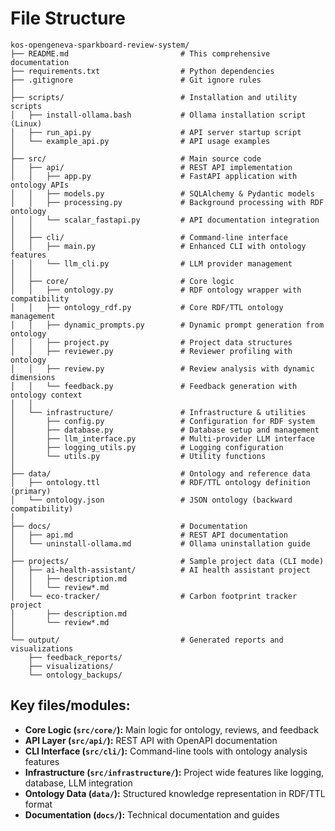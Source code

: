 # File Structure

```
kos-opengeneva-sparkboard-review-system/
├── README.md                         # This comprehensive documentation
├── requirements.txt                  # Python dependencies
├── .gitignore                        # Git ignore rules
│
├── scripts/                          # Installation and utility scripts
│   ├── install-ollama.bash           # Ollama installation script (Linux)
│   ├── run_api.py                    # API server startup script
│   └── example_api.py                # API usage examples
│
├── src/                              # Main source code
│   ├── api/                          # REST API implementation
│   │   ├── app.py                    # FastAPI application with ontology APIs
│   │   ├── models.py                 # SQLAlchemy & Pydantic models
│   │   ├── processing.py             # Background processing with RDF ontology
│   │   └── scalar_fastapi.py         # API documentation integration
│   │
│   ├── cli/                          # Command-line interface
│   │   ├── main.py                   # Enhanced CLI with ontology features
│   │   └── llm_cli.py                # LLM provider management
│   │
│   ├── core/                         # Core logic
│   │   ├── ontology.py               # RDF ontology wrapper with compatibility
│   │   ├── ontology_rdf.py           # Core RDF/TTL ontology management
│   │   ├── dynamic_prompts.py        # Dynamic prompt generation from ontology
│   │   ├── project.py                # Project data structures
│   │   ├── reviewer.py               # Reviewer profiling with ontology
│   │   ├── review.py                 # Review analysis with dynamic dimensions
│   │   └── feedback.py               # Feedback generation with ontology context
│   │
│   └── infrastructure/               # Infrastructure & utilities
│       ├── config.py                 # Configuration for RDF system
│       ├── database.py               # Database setup and management
│       ├── llm_interface.py          # Multi-provider LLM interface
│       ├── logging_utils.py          # Logging configuration
│       └── utils.py                  # Utility functions
│
├── data/                             # Ontology and reference data
│   ├── ontology.ttl                  # RDF/TTL ontology definition (primary)
│   └── ontology.json                 # JSON ontology (backward compatibility)
│
├── docs/                             # Documentation
│   ├── api.md                        # REST API documentation
│   └── uninstall-ollama.md           # Ollama uninstallation guide
│
├── projects/                         # Sample project data (CLI mode)
│   ├── ai-health-assistant/          # AI health assistant project
│   │   ├── description.md
│   │   └── review*.md
│   └── eco-tracker/                  # Carbon footprint tracker project
│       ├── description.md
│       └── review*.md
│
└── output/                           # Generated reports and visualizations
    ├── feedback_reports/
    ├── visualizations/
    └── ontology_backups/
```

## Key files/modules:
- **Core Logic (`src/core/`):** Main logic for ontology, reviews, and feedback
- **API Layer (`src/api/`):** REST API with OpenAPI documentation
- **CLI Interface (`src/cli/`):** Command-line tools with ontology analysis features
- **Infrastructure (`src/infrastructure/`):** Project wide features like logging, database, LLM integration
- **Ontology Data (`data/`):** Structured knowledge representation in RDF/TTL format
- **Documentation (`docs/`):** Technical documentation and guides